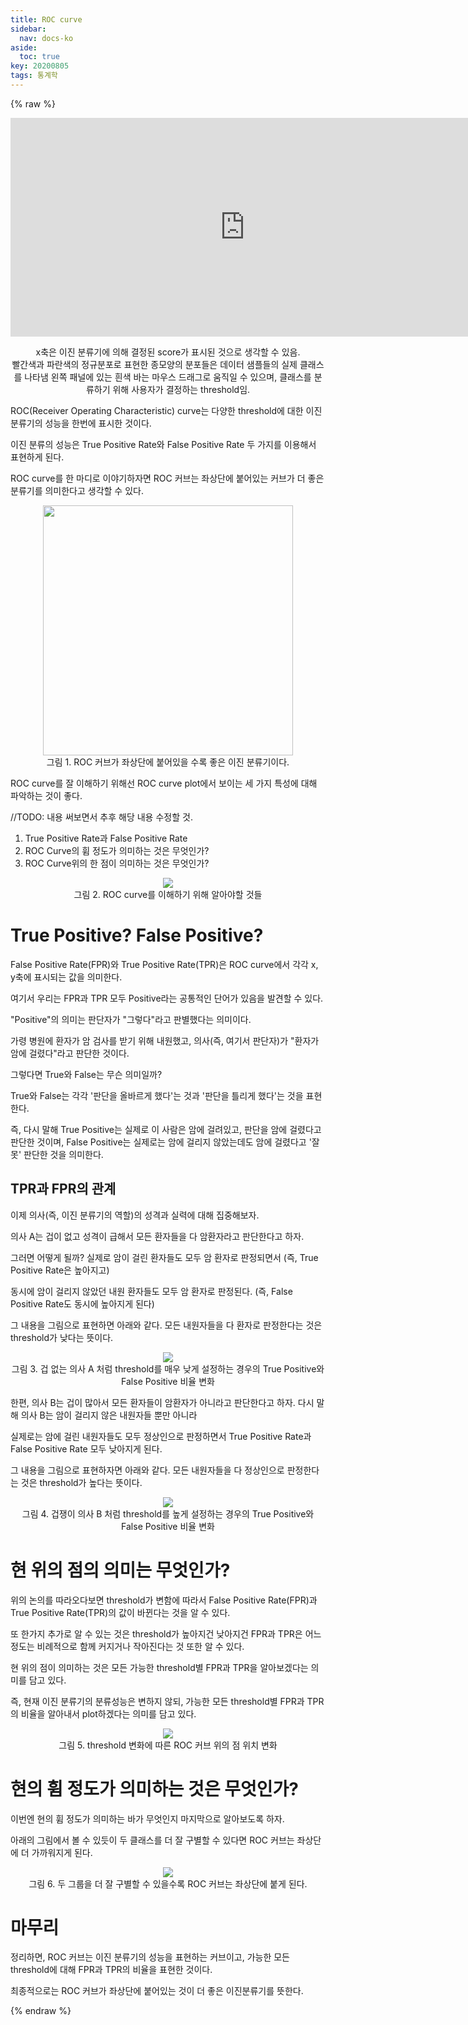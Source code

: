 ```yaml
---
title: ROC curve
sidebar:
  nav: docs-ko
aside:
  toc: true
key: 20200805
tags: 통계학
---
```


<style>
    iframe {
        display: block;
        border-style: none;
        margin: 0 auto;
    }
</style>

{% raw %}

<center>
  <iframe width = "750" height = "350" frameborder = "0" src="https://angeloyeo.github.io/p5/2020-08-05-ROC/"></iframe>

x축은 이진 분류기에 의해 결정된 score가 표시된 것으로 생각할 수 있음.<br>
빨간색과 파란색의 정규분포로 표현한 종모양의 분포들은 데이터 샘플들의 실제 클래스를 나타냄
왼쪽 패널에 있는 흰색 바는 마우스 드래그로 움직일 수 있으며, 클래스를 분류하기 위해 사용자가 결정하는 threshold임.

</center>

ROC(Receiver Operating Characteristic) curve는 다양한 threshold에 대한 이진분류기의 성능을 한번에 표시한 것이다. 

이진 분류의 성능은 True Positive Rate와 False Positive Rate 두 가지를 이용해서 표현하게 된다.

ROC curve를 한 마디로 이야기하자면 ROC 커브는 좌상단에 붙어있는 커브가 더 좋은 분류기를 의미한다고 생각할 수 있다.

<p align = "center">
  <img width = "400" src = "https://raw.githubusercontent.com/angeloyeo/angeloyeo.github.io/master/pics/2020-08-05-ROC/pic1.png">
  <br>
  그림 1. ROC 커브가 좌상단에 붙어있을 수록 좋은 이진 분류기이다.
</p>

ROC curve를 잘 이해하기 위해선 ROC curve plot에서 보이는 세 가지 특성에 대해 파악하는 것이 좋다.

//TODO: 내용 써보면서 추후 해당 내용 수정할 것.

1.  True Positive Rate과 False Positive Rate
2.  ROC Curve의 휨 정도가 의미하는 것은 무엇인가?
3.  ROC Curve위의 한 점이 의미하는 것은 무엇인가?

<p align = "center">
  <img src = "https://raw.githubusercontent.com/angeloyeo/angeloyeo.github.io/master/pics/2020-08-05-ROC/pic2.png">
  <br>
  그림 2. ROC curve를 이해하기 위해 알아야할 것들
</p>


# True Positive? False Positive?

False Positive Rate(FPR)와 True Positive Rate(TPR)은 ROC curve에서 각각 x, y축에 표시되는 값을 의미한다.

여기서 우리는 FPR과 TPR 모두 Positive라는 공통적인 단어가 있음을 발견할 수 있다.

"Positive"의 의미는 판단자가 "그렇다"라고 판별했다는 의미이다.

가령 병원에 환자가 암 검사를 받기 위해 내원했고, 의사(즉, 여기서 판단자)가 "환자가 암에 걸렸다"라고 판단한 것이다.

그렇다면 True와 False는 무슨 의미일까?

True와 False는 각각 '판단을 올바르게 했다'는 것과 '판단을 틀리게 했다'는 것을 표현한다.

즉, 다시 말해 True Positive는 실제로 이 사람은 암에 걸려있고, 판단을 암에 걸렸다고 판단한 것이며, False Positive는 실제로는 암에 걸리지 않았는데도 암에 걸렸다고 '잘못' 판단한 것을 의미한다.

## TPR과 FPR의 관계

이제 의사(즉, 이진 분류기의 역할)의 성격과 실력에 대해 집중해보자.

의사 A는 겁이 없고 성격이 급해서 모든 환자들을 다 암환자라고 판단한다고 하자.

그러면 어떻게 될까? 실제로 암이 걸린 환자들도 모두 암 환자로 판정되면서 (즉, True Positive Rate은 높아지고)

동시에 암이 걸리지 않았던 내원 환자들도 모두 암 환자로 판정된다. (즉, False Positive Rate도 동시에 높아지게 된다)

그 내용을 그림으로 표현하면 아래와 같다. 모든 내원자들을 다 환자로 판정한다는 것은 threshold가 낮다는 뜻이다.

<p align = "center">
  <img src = "https://raw.githubusercontent.com/angeloyeo/angeloyeo.github.io/master/pics/2020-08-05-ROC/pic3.gif">
  <br>
  그림 3. 겁 없는 의사 A 처럼 threshold를 매우 낮게 설정하는 경우의 True Positive와 False Positive 비율 변화
</p>

한편, 의사 B는 겁이 많아서 모든 환자들이 암환자가 아니라고 판단한다고 하자. 다시 말해 의사 B는 암이 걸리지 않은 내원자들 뿐만 아니라

실제로는 암에 걸린 내원자들도 모두 정상인으로 판정하면서 True Positive Rate과 False Positive Rate 모두 낮아지게 된다.

그 내용을 그림으로 표현하자면 아래와 같다. 모든 내원자들을 다 정상인으로 판정한다는 것은 threshold가 높다는 뜻이다.

<p align = "center">
  <img src = "https://raw.githubusercontent.com/angeloyeo/angeloyeo.github.io/master/pics/2020-08-05-ROC/pic4.gif">
  <br>
  그림 4. 겁쟁이 의사 B 처럼 threshold를 높게 설정하는 경우의 True Positive와 False Positive 비율 변화
</p>


# 현 위의 점의 의미는 무엇인가?

위의 논의를 따라오다보면 threshold가 변함에 따라서 False Positive Rate(FPR)과 True Positive Rate(TPR)의 값이 바뀐다는 것을 알 수 있다.

또 한가지 추가로 알 수 있는 것은 threshold가 높아지건 낮아지건 FPR과 TPR은 어느정도는 비례적으로 함께 커지거나 작아진다는 것 또한 알 수 있다.

현 위의 점이 의미하는 것은 모든 가능한 threshold별 FPR과 TPR을 알아보겠다는 의미를 담고 있다.

즉, 현재 이진 분류기의 분류성능은 변하지 않되, 가능한 모든 threshold별 FPR과 TPR의 비율을 알아내서 plot하겠다는 의미를 담고 있다.

<p align = "center">
  <img src = "https://raw.githubusercontent.com/angeloyeo/angeloyeo.github.io/master/pics/2020-08-05-ROC/pic5.gif">
  <br>
  그림 5. threshold 변화에 따른 ROC 커브 위의 점 위치 변화
</p>


# 현의 휨 정도가 의미하는 것은 무엇인가?

이번엔 현의 휨 정도가 의미하는 바가 무엇인지 마지막으로 알아보도록 하자.

아래의 그림에서 볼 수 있듯이 두 클래스를 더 잘 구별할 수 있다면 ROC 커브는 좌상단에 더 가까워지게 된다.

<p align = "center">
  <img src = "https://raw.githubusercontent.com/angeloyeo/angeloyeo.github.io/master/pics/2020-08-05-ROC/pic6.gif">
  <br>
  그림 6. 두 그룹을 더 잘 구별할 수 있을수록 ROC 커브는 좌상단에 붙게 된다.
</p>


# 마무리

정리하면, ROC 커브는 이진 분류기의 성능을 표현하는 커브이고, 가능한 모든 threshold에 대해 FPR과 TPR의 비율을 표현한 것이다.

최종적으로는 ROC 커브가 좌상단에 붙어있는 것이 더 좋은 이진분류기를 뜻한다.

{% endraw %}